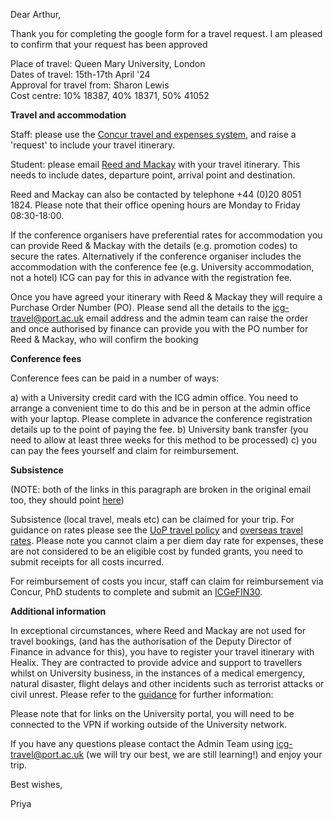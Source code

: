Dear Arthur, 

Thank you for completing the google form for a travel request. I am pleased to confirm that your request has been approved

Place of travel: Queen Mary University, London   
Dates of travel: 15th-17th April '24   
Approval for travel from: Sharon Lewis  
Cost centre: 10% 18387, 40% 18371, 50% 41052  


**Travel and accommodation**

Staff: please use the [Concur travel and expenses system](https://sites.google.com/port.ac.uk/travelandexpenses/home), and raise a 'request' to include your travel itinerary.

Student: please email [Reed and Mackay](mailto:businessunit4@reedmackay.com) with your travel itinerary. This needs to include dates, departure point, arrival point and destination. 

Reed and Mackay can also be contacted by telephone +44 (0)20 8051 1824. Please note that their office opening hours are Monday to Friday 08:30-18:00.

If the conference organisers have preferential rates for accommodation you can provide Reed & Mackay with the details (e.g. promotion codes) to secure the rates. Alternatively if the conference organiser includes the accommodation with the conference fee (e.g. University accommodation, not a hotel) ICG can pay for this in advance with the registration fee.

Once you have agreed your itinerary with Reed & Mackay they will require a Purchase Order Number (PO).  Please send all the details to the <icg-travel@port.ac.uk> email address and the admin team can raise the order and once authorised by finance can provide you with the PO number for Reed & Mackay, who will confirm the booking

**Conference fees**

Conference fees can be paid in a number of ways:

a) with a University credit card with the ICG admin office. You need to arrange a convenient time to do this and be in person at the admin office with your laptop. Please complete in advance  the conference registration details up to the point of paying the fee.
b) University bank transfer (you need to allow at least  three weeks for this method to be processed)
c) you can pay the fees yourself and claim for reimbursement. 

**Subsistence**

(NOTE: both of the links in this paragraph are broken in the original email too, they should point [here](https://sites.google.com/port.ac.uk/travelandexpenses/te-policy?authuser=0))

Subsistence (local travel, meals etc) can be claimed for your trip. For guidance on rates please see the [UoP travel policy](https://sites.google.com/port.ac.uk/travelandexpenses/policy?authuser=0) and [overseas travel rates](https://sites.google.com/port.ac.uk/travelandexpenses/policy/overseas-scale-rates?authuser=0). Please note you cannot claim a per diem day rate for expenses, these are not considered to be an eligible cost by funded grants, you need to submit receipts for all costs incurred.

For reimbursement of costs you incur, staff can claim for reimbursement via Concur, PhD students to complete and submit an [ICGeFIN30](https://docs.google.com/spreadsheets/d/13FbRhvGQA3NjLbFD84kdvPSQmJkFcemQ/edit#gid=960894546). 

**Additional information**

In exceptional circumstances, where Reed and Mackay are not used for travel bookings, (and has the authorisation of the Deputy Director of Finance in advance for this), you have to register your travel itinerary with Healix. They are contracted to provide advice and support to travellers whilst on University business, in the instances of a medical emergency, natural disaster, flight delays and other incidents such as terrorist attacks or civil unrest. Please refer to the [guidance](https://sites.google.com/port.ac.uk/travelandexpenses/overseas-travel/healix-support-while-travelling?authuser=0) for further information:

Please note that for links on the University portal, you will need to be connected to the VPN if working outside of the University network.

If you have any questions please contact the Admin Team using <icg-travel@port.ac.uk> (we will try our best, we are still learning!) and enjoy your trip.

Best wishes,

Priya
